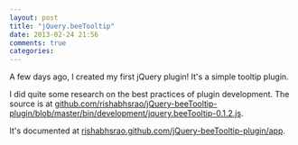 ```yaml
---
layout: post
title: "jQuery.beeTooltip"
date: 2013-02-24 21:56
comments: true
categories:
---
```


A few days ago, I created my first jQuery plugin! It's a simple tooltip plugin.

I did quite some research on the best practices of plugin development. The source is at [github.com/rishabhsrao/jQuery-beeTooltip-plugin/blob/master/bin/development/jquery.beeTooltip-0.1.2.js](https://github.com/rishabhsrao/jQuery-beeTooltip-plugin/blob/master/bin/development/jquery.beeTooltip-0.1.2.js).

It's documented at [rishabhsrao.github.com/jQuery-beeTooltip-plugin/app](http://rishabhsrao.github.com/jQuery-beeTooltip-plugin/app).